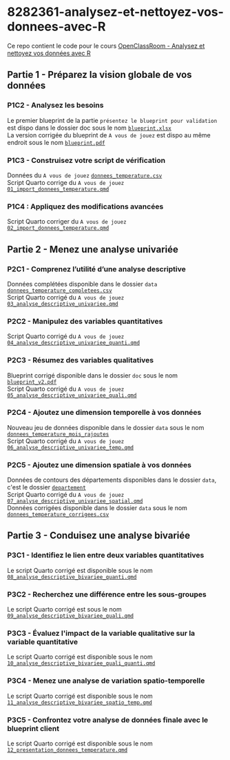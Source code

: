 # 8282361-analysez-et-nettoyez-vos-donnees-avec-R

Ce repo contient le code pour le cours [OpenClassRoom - Analysez et nettoyez vos données avec R]()  

## Partie 1 - Préparez la vision globale de vos données

### P1C2 - Analysez les besoins  
Le premier blueprint de la partie `présentez le blueprint pour validation` est dispo dans le dossier doc sous le nom [`blueprint.xlsx`](doc/blueprint.xlsx)  
La version corrigée du blueprint de `A vous de jouez` est dispo au même endroit sous le nom [`blueprint.pdf`](doc/blueprint.pdf)  

### P1C3 - Construisez votre script de vérification  
Données du `A vous de jouez` [`donnees_temperature.csv`](data/donnees_temperature.csv)  
Script Quarto corrige du `A vous de jouez` [`01_import_donnees_temperature.qmd`](01_import_donnees_temperature.qmd)  
  
### P1C4 : Appliquez des modifications avancées  
Script Quarto corriger du `A vous de jouez` [`02_import_donnees_temperature.qmd`](02_import_donnees_temperature.qmd)   
  
## Partie 2 - Menez une analyse univariée  
  
### P2C1 - Comprenez l’utilité d’une analyse descriptive  
Données complétées disponible dans le dossier `data` [`donnees_temperature_completees.csv`](data/donnees_temperature_completees.csv)  
Script Quarto corrigé du `A vous de jouez` [`03_analyse_descriptive_univariee.qmd`](03_analyse_descriptive_univariee.qmd)  
  
### P2C2 - Manipulez des variables quantitatives  
Script Quarto corrigé du `A vous de jouez` [`04_analyse_descriptive_univariee_quanti.qmd`](04_analyse_descriptive_univariee_quanti.qmd)  
  
### P2C3 - Résumez des variables qualitatives   
Blueprint corrigé disponible dans le dossier `doc` sous le nom [`blueprint_v2.pdf`](doc/blueprint_v2.pdf)  
Script Quarto corrigé du `A vous de jouez` [`05_analyse_descriptive_univariee_quali.qmd`](05_analyse_descriptive_univariee_quali.qmd)  
  
### P2C4 - Ajoutez une dimension temporelle à vos données  
Nouveau jeu de données disponible dans le dossier `data` sous le nom [`donnees_temperature_mois_rajoutes`](data/donnees_temperature_mois_rajoutes.csv)  
Script Quarto corrigé du `A vous de jouez` [`06_analyse_descriptive_univariee_temp.qmd`](06_analyse_descriptive_univariee_temp.qmd)  
  
### P2C5 - Ajoutez une dimension spatiale à vos données  
Données de contours des départements disponibles dans le dossier `data`, c'est le dossier [`departement`](data/departement)  
Script Quarto corrigé du `A vous de jouez` [`07_analyse_descriptive_univariee_spatial.qmd`](07_analyse_descriptive_univariee_spatial.qmd)  
Données corrigées disponible dans le dossier `data` sous le nom  [`donnees_temperature_corrigees.csv`](data/donnees_temperature_corrigees.csv)  


## Partie 3 - Conduisez une analyse bivariée  
### P3C1 - Identifiez le lien entre deux variables quantitatives  
Le script Quarto corrigé est disponible sous le nom [`08_analyse_descriptive_bivariee_quanti.qmd`](08_analyse_descriptive_bivariee_quanti.qmd)  
  
### P3C2 - Recherchez une différence entre les sous-groupes  
Le script Quarto corrigé est sous le nom [`09_analyse_descriptive_bivariee_quali.qmd`](09_analyse_descriptive_bivariee_quali.qmd)   
  
### P3C3 - Évaluez l'impact de la variable qualitative sur la variable quantitative  
Le script Quarto corrigé est disponible sous le nom [`10_analyse_descriptive_bivariee_quali_quanti.qmd`](10_analyse_descriptive_bivariee_quali_quanti.qmd)  
  
### P3C4 - Menez une analyse de variation spatio-temporelle  
Le script Quarto corrigé est disponible sous le nom [`11_analyse_descriptive_bivariee_spatio_temp.qmd`](11_analyse_descriptive_bivariee_spatio_temp.qmd)  
  
### P3C5 - Confrontez votre analyse de données finale avec le blueprint client  
Le script Quarto corrigé est disponible sous le nom [`12_presentation_donnees_temperature.qmd`](12_presentation_donnees_temperature.qmd)  



